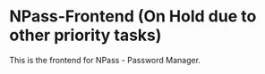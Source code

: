 # NPass-Frontend (On Hold due to other priority tasks)
This is the frontend for NPass - Password Manager. 
